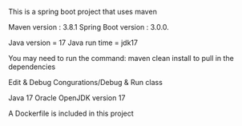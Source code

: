 This is a spring boot project that uses maven

Maven version : 3.8.1
Spring Boot version : 3.0.0.

Java version = 17
Java run time = jdk17

You may need to run the command: maven clean install
to pull in the dependencies

Edit & Debug Congurations/Debug & Run class

Java 17 Oracle OpenJDK version 17

A Dockerfile is included in this project